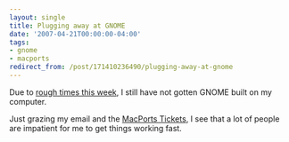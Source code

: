 ```yaml
---
layout: single
title: Plugging away at GNOME
date: '2007-04-21T00:00:00-04:00'
tags:
- gnome
- macports
redirect_from: /post/171410236490/plugging-away-at-gnome
---
```

Due to [rough times this week](/blog/2007/04/21/long-week/), I still have not gotten GNOME built on my computer.

Just grazing my email and the [MacPorts Tickets](http://trac.macports.org/projects/macports/report), I see that a lot of people are impatient for me to get things working fast.
